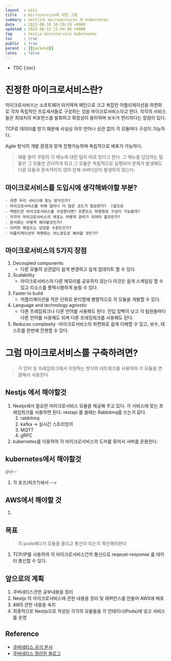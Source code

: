 ```yaml
---
layout  : wiki
title   : microservice에 대한 고찰
summary : nestjs의 microservices 와 kubernetes 
date    : 2022-08-10 16:39:19 +0900
updated : 2022-08-12 11:04:46 +0900
tag     : nestjs microservice kubernetes 
toc     : true
public  : true
parent  : [[backend]] 
latex   : false
---
```

* TOC
{:toc}

# 진정한 마이크로서비스란? 
마이크로서비스는 소프트웨어 아키텍쳐 페턴으로 크고 복잡한 어플리케이션을 파편화로 각자 독립적인 프로세서들로 구성하는 것을 마이크로서비스라고 한다. 각각의 서비스들은 최대치의 퍼포먼스를 발휘하고 확장성이 용이하며 보수가 편리하다는 장점이 있다. 

TCP로 데이터를 받기 떄문에 사실상 아무 언어나 상관 없이 각 모듈마다 구성이 가능하다. 


Agile 방식의 개발 환경과 맞게 진행가능하며 독립적으로 배포가 가능하다.

>예를 들어 쿠팡의 각 메뉴에 대한 팀이 따로 있다고 한다. 그 메뉴를 담당하는 팀들은 그 모듈만 관리하게 되고 그 모듈은 독립적으로 실행되어 문제가 발생해도 다른 모듈과 존속적이지 않아 전체 서버다운이 발생하지 않는다.

## 마이크로서비스를 도입시에 생각해봐야할 부분?
    - 과연 우리 서비스에 맞는 방식인가? 
    - 마이크로서비스를 위해 얼마나 더 많은 코드가 필요한가?  (앞으로
    - 백엔드만 마이크로서비스를 구성한다면? 프론트도 파편화로 구성이 가능할까?
    - 각각의 마이크로서비스의 레포는 어떻게 관리가 되어야 할것인가? 
    - 문서화는 어떻게 해야할것인가?
    - 이러한 복잡도는 감당할 수준인건가?
    - 어플리케이션의 파편화는 어느정도로 해야할 것인가? 


## 마이크로서비스의 5가지 장점

1. Decoupled components
   - 다른 모듈의 상관없이 쉽게 변경하고 쉽게 업데이트 할 수 있다
2. Scalability 
   - 마이크로서비스의 다른 메모리를 공유하지 않는다 이것은 쉽게 스케일링 할 수 있고 리소스를 플렉시블하게 늘릴 수 있다. 
3. Faster to build 
    - 어플리케이션을 작은 단위로 분리할때 병렬적으로 각 모듈을 개발할 수 있다. 
4. Language and technology agnostic 
    - 다른 프레임워크나 다른 언어를 사용해도 된다. 진입 장벽이 낮고 각 팀원들마다 다른 언어를 사용해도 되며 다른 프레임워크를 사용해도 된다. 
5. Reduces complexity 
    -마이크로서비스의 파편화로 쉽게 이해할 수 있고, 보수, 테스트를 한번에 진행할 수 있다.

# 그럼 마이크로서비스를 구축하려면?

> 각 언어 및 프레임워크에서 지원하는 방식의 네트워크를 사용하여 각 모듈을 연결해서 사용한다.

## Nestjs 에서 해야할것
1. Nestjs에서 필요한 마이크로서비스 모듈을 제공해 주고 있다. 각 서비스에 맞는 프레임워크를 사용하면 된다. restapi 를 쓸때는 Rabbitmq를 쓰는거 같다.
    1) rabbitmq
    2) kafka -> 실시간 스트리밍의 
    3) MQTT 
    4) gRPC
2. kubernetes를 이용하여 각 마이크로서비스의 도커를 묶어서 서버를 운용한다. 

## kubernetes에서 해야할것
//<!--
1. 각 포즈(파즈?)에서 
-->

## AWS에서 해야할 것
1. 

## 목표  
> 각 pods에다가 모듈을 올리고 통신이 되는지 확인해야한다

1. TCP/IP를 사용하여 각 마이크로서비스간의 통신으로 reqeust-response 를 데이터 통신할 수 있다. 

## 앞으로의 계획  
1. 쿠버네티스관한 공부내용을 정리
2. Nestjs 의 마이크로서비스에 관한 내용을 정리 및 레퍼런스를 만들어 AWS에 배포 
3. AWS 관한 내용을 숙지
4. 최종적으로 Nestjs으로 작성된 각각의 모듈들을 각 컨테이너(Pods)에 넣고 서비스를 운영


## Reference 
- [쿠버네티스 공식 문서](https://kubernetes.io/docs/concepts/overview/components/) 
- [쿠버네티스 정리된 블로그](https://seongjin.me/kubernetes-cluster-components)
